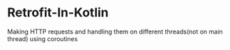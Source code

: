 # Retrofit-In-Kotlin
Making HTTP requests and handling them on different threads(not on main thread) using coroutines
